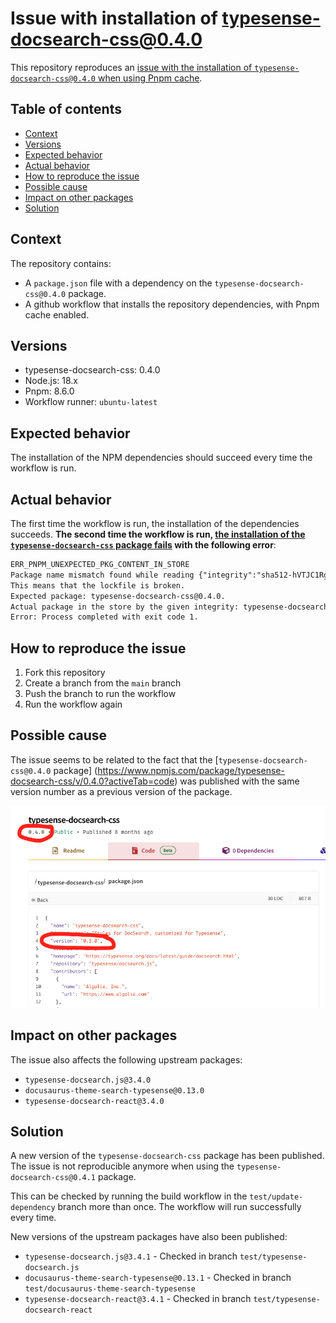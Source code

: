 # Issue with installation of typesense-docsearch-css@0.4.0

This repository reproduces an [issue with the installation of `typesense-docsearch-css@0.4.0` when using Pnpm cache](https://github.com/typesense/typesense-docsearch.js/issues/12).

## Table of contents

* [Context](#context)
* [Versions](#versions)
* [Expected behavior](#expected-behavior)
* [Actual behavior](#actual-behavior)
* [How to reproduce the issue](#how-to-reproduce-the-issue)
* [Possible cause](#possible-cause)
* [Impact on other packages](#impact-on-other-packages)
* [Solution](#solution)

## Context

The repository contains:

* A `package.json` file with a dependency on the `typesense-docsearch-css@0.4.0` package.
* A github workflow that installs the repository dependencies, with Pnpm cache enabled.

## Versions

* typesense-docsearch-css: 0.4.0
* Node.js: 18.x
* Pnpm: 8.6.0
* Workflow runner: `ubuntu-latest`

## Expected behavior

The installation of the NPM dependencies should succeed every time the workflow is run.

## Actual behavior

The first time the workflow is run, the installation of the dependencies succeeds. __The second time the workflow is run, [the installation of the `typesense-docsearch-css` package fails](https://github.com/javierbrea/typesense-docsearch-css-issue/actions/runs/6689006668/job/18171899929) with the following error__:

```txt
ERR_PNPM_UNEXPECTED_PKG_CONTENT_IN_STORE
Package name mismatch found while reading {"integrity":"sha512-hVTJC1Rg2BnNB4kl2Qi4GcgjFmPZY8YGu0aJ5V6iM6vK62yvtE7jObnAc1maYOp33NWFVLPgl/9PlBfWBlN0Dw==","registry":"https://registry.npmjs.org/","tarball":"https://registry.npmjs.org/typesense-docsearch-css/-/typesense-docsearch-css-0.4.0.tgz"} from the store.
This means that the lockfile is broken.
Expected package: typesense-docsearch-css@0.4.0.
Actual package in the store by the given integrity: typesense-docsearch-css@0.3.0.
Error: Process completed with exit code 1.
```

## How to reproduce the issue

1. Fork this repository
2. Create a branch from the `main` branch
2. Push the branch to run the workflow
3. Run the workflow again

## Possible cause

The issue seems to be related to the fact that the [`typesense-docsearch-css@0.4.0` package] (https://www.npmjs.com/package/typesense-docsearch-css/v/0.4.0?activeTab=code) was published with the same version number as a previous version of the package.

![NPM page screenshot](./docs/npm-page-screenshot.png)

## Impact on other packages

The issue also affects the following upstream packages:

* `typesense-docsearch.js@3.4.0`
* `docusaurus-theme-search-typesense@0.13.0`
* `typesense-docsearch-react@3.4.0`

## Solution

A new version of the `typesense-docsearch-css` package has been published. The issue is not reproducible anymore when using the `typesense-docsearch-css@0.4.1` package.

This can be checked by running the build workflow in the `test/update-dependency` branch more than once. The workflow will run successfully every time.

New versions of the upstream packages have also been published:

* `typesense-docsearch.js@3.4.1` - Checked in branch `test/typesense-docsearch.js`
* `docusaurus-theme-search-typesense@0.13.1` - Checked in branch `test/docusaurus-theme-search-typesense`
* `typesense-docsearch-react@3.4.1` - Checked in branch `test/typesense-docsearch-react`
